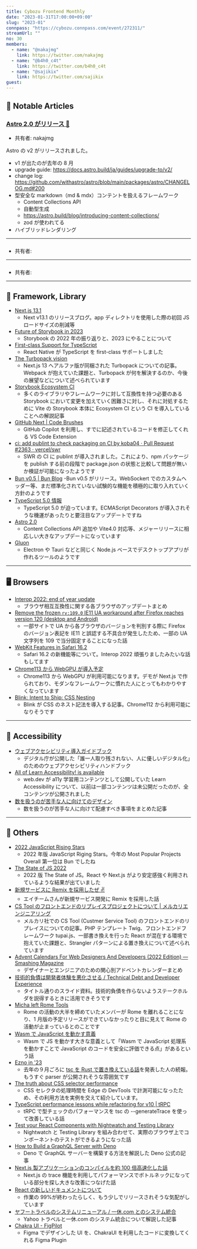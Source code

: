 ```yaml
---
title: Cybozu Frontend Monthly
date: "2023-01-31T17:00:00+09:00"
slug: "2023-01"
connpass: "https://cybozu.connpass.com/event/272311/"
streamUrl: ""
no: 30
members:
  - name: "@nakajmg"
    link: https://twitter.com/nakajmg
  - name: "@b4h0_c4t"
    link: https://twitter.com/b4h0_c4t
  - name: "@sajikix"
    link: https://twitter.com/sajikix
guest:
---
```


## 👀 Notable Articles

### [Astro 2.0 がリリース 🎉](https://astro.build/blog/astro-2/)

- 共有者: nakajmg

Astro の v2 がリリースされました。

- v1 が出たのが去年の 8 月
- upgrade guide: https://docs.astro.build/ja/guides/upgrade-to/v2/
- change log: https://github.com/withastro/astro/blob/main/packages/astro/CHANGELOG.md#200
- 型安全な markdown（md & mdx）コンテントを扱えるフレームワーク
  - Content Collections API
  - 自動型生成
  - https://astro.build/blog/introducing-content-collections/
  - zod が使われてる
- ハイブリッドレンダリング

---

### []()

- 共有者: []()

---

### []()

- 共有者: []()

---

## 📖 Framework, Library

- [Next.js 13.1](https://nextjs.org/blog/next-13-1)
  - Next v13.1 のリリースブログ。app ディレクトリを使用した際の初回 JS ロードサイズの削減等
- [Future of Storybook in 2023](https://storybook.js.org/blog/future-of-storybook-in-2023/)
  - Storybook の 2022 年の振り返りと、2023 にやることについて
- [First-class Support for TypeScript](https://reactnative.dev/blog/2023/01/03/typescript-first)
  - React Native が TypeScript を first-class サポートしました
- [The Turbopack vision](https://vercel.com/blog/the-turbopack-vision)
  - Next.js 13 へアルファ版が同梱された Turbopack についての記事。Webpack が抱えていた課題と、Turbopack が何を解決するのか、今後の展望などについて述べられています
- [Storybook Ecosystem CI](https://storybook.js.org/blog/storybook-ecosystem-ci/)
  - 多くのライブラリやフレームワークに対して互換性を持つ必要のある Storybook において変更を加えていく困難さに対し、それに対処するために Vite の Storybook 本体に Ecosystem CI という CI を導入していることへの解説記事
- [GitHub Next | Code Brushes](https://githubnext.com/projects/code-brushes)
  - GitHub Copilot を利用し、すでに記述されているコードを修正してくれる VS Code Extension
- [ci: add publint to check packaging on CI by koba04 · Pull Request #2363 · vercel/swr](https://github.com/vercel/swr/pull/2363)
  - SWR の CI に publint が導入されました。これにより、npm パッケージを publish する前の段階で package.json の状態と比較して問題が無いか検証が可能になったようです
- [Bun v0.5 | Bun Blog](https://bun.sh/blog/bun-v0.5.0)
  -Bun v0.5 がリリース。WebSockert でのカスタムヘッダー等、まだ標準化されていない試験的な機能を積極的に取り入れていく方針のようです
- [TypeScript 5.0 情報](https://github.com/microsoft/TypeScript/issues/51362)
  - TypeScript 5.0 が迫っています。ECMAScript Decorators が導入されそうな機運があったりと要注目なアップデートですね
- [Astro 2.0](https://astro.build/blog/astro-2/)
  - Content Collections API 追加や Vite4.0 対応等、メジャーリリースに相応しい大きなアップデートになっています
- [Gluon](https://gluonjs.org/)
  - Electron や Tauri などと同じく Node.js ベースでデスクトップアプリが作れるツールのようです

---

## 🖥 Browsers

- [Interop 2022: end of year update](https://web.dev/interop-2022-wrapup/)
  - ブラウザ相互互換性に関する各ブラウザのアップデートまとめ
- [Remove the frozen `rv:109.0` IE11 UA workaround after Firefox reaches version 120 (desktop and Android)](https://bugzilla.mozilla.org/show_bug.cgi?id=1806690)
  - 一部サイトで UA から各ブラウザのバージョンを判別する際に Firefox のバージョン表記を IE11 と誤認する不具合が発生したため、一部の UA 文字列を 109 で当分固定することになった話
- [WebKit Features in Safari 16.2](https://webkit.org/blog/13591/webkit-features-in-safari-16-2/)
  - Safari 16.2 の新機能等について。Interop 2022 頑張りましたみたいな話もしてます
- [Chrome113 から WebGPU が導入予定](https://chromestatus.com/feature/6213121689518080)
  - Chrome113 から WebGPU が利用可能になります。デモが Next.js で作られており、モダンなフレームワークに慣れた人にとってもわかりやすくなっています
- [Blink: Intent to Ship: CSS Nesting](https://groups.google.com/a/chromium.org/d/msgid/blink-dev/Y8ph9gk50U2D92f3%40google.com)
  - Blink が CSS のネスト記法を導入する記事。Chrome112 から利用可能になりそうです

---

## 🎨 Accessibility

- [ウェブアクセシビリティ導入ガイドブック](https://www.digital.go.jp/resources/introduction-to-web-accessibility-guidebook/)
  - デジタル庁が公開した「誰一人取り残されない、人に優しいデジタル化」のためのウェブアクセシビリティハンドブック
- [All of Learn Accessibility! is available](https://web.dev/learn-accessibility-available/)
  - web.dev が a11y 学習用コンテンツとして公開していた Learn Accessibility について、以前は一部コンテンツは未公開だったのが、全コンテンツが公開されました
- [数を扱うのが苦手な人に向けてのデザイン](https://accessible-usable.net/2023/01/entry_230115.html)
  - 数を扱うのが苦手な人に向けて配慮すべき事項をまとめた記事

---

## 🦆 Others

- [2022 JavaScript Rising Stars](https://risingstars.js.org/2022/en)
  - 2022 年版 JavaScript Riging Stars。今年の Most Popular Projects Overall 第一位は Bun でしたね
- [The State of JS 2022](https://2022.stateofjs.com/en-US/)
  - 2022 版 The State of JS。React や Next.js がより安定感強く利用されているような結果が出ていました
- [新規サービスに Remix を採用したぜ ✌️](https://techblog.a-tm.co.jp/entry/2023/01/05/165133)
  - エイチームさんが新規サービス開発に Remix を採用した話
- [CS Tool のフロントエンドのリプレイスプロジェクトについて | メルカリエンジニアリング](https://engineering.mercari.com/blog/entry/20230112-frontend-replacement/)
  - メルカリ社での CS Tool (Custmer Service Tool) のフロントエンドのリプレイスについての記事。PHP テンプレート Twig、フロントエンドフレームワーク tupai.js、一部書き換えを行った React が混在する環境で抱えていた課題と、Strangler パターンによる置き換えについて述べられています
- [Advent Calendars For Web Designers And Developers (2022 Edition) — Smashing Magazine](https://www.smashingmagazine.com/2022/12/tech-advent-calendars-web-developers-web-designers-2022/)
  - デザイナーとエンジニアのための関心別アドベントカレンダーまとめ
- [技術的負債は開発者体験を悪化させる / Technical Debt and Developer Experience](https://speakerdeck.com/mtx2s/technical-debt-and-developer-experience)
  - タイトル通りのスライド資料。技術的負債を作らないようステークホルダを説得するときに活用できそうです
- [Micha left Rome Tools](https://twitter.com/MichaReiser/status/1613474278808162304)
  - Rome の活動の大半を締めていたメンバーが Rome を離れることになり、1 月版の予定リリースができていなかったりと目に見えて Rome の活動が止まっているとのことです
- [Wasm で JavaScript を動かす意義](https://blog.anatoo.jp/2023-01-18)
  - Wasm で JS を動かす大きな意義として「Wasm で JavaScript 処理系を動かすことで JavaScript のコードを安全に評価できる点」があるという話
- [Ezno in '23](https://kaleidawave.github.io/posts/ezno-23/)
  - 去年の９月ごろに [tsc を Rust で置き換えている話](https://kaleidawave.github.io/posts/introducing-ezno/)を発表した人の続報。もうすぐ parser が公開されそうな雰囲気です
- [The truth about CSS selector performance](https://blogs.windows.com/msedgedev/2023/01/17/the-truth-about-css-selector-performance/)
  - CSS セレクタの処理時間を Edge の DevTools で計測可能になったため、その利用方法を実例を交えて紹介しています。
- [TypeScript performance lessons while refactoring for v10 | tRPC](https://bozuman.s.cybozu.com/k/#/space/3709/thread/33648)
  - tRPC で型チェックのパフォーマンスを tsc の --generateTrace を使って改善している話
- [Test your React Components with Nightwatch and Testing Library](https://labs.pineview.io/test-your-react-components-with-nightwatch-and-testing-library/)
  - Nightwatch と Testing Library を組み合わせて、実際のブラウザ上でコンポーネントのテストができるようになった話
- [How to Build a GraphQL Server with Deno](https://deno.com/blog/build-a-graphql-server-with-deno)
  - Deno で GraphQL サーバーを構築する方法を解説した Deno 公式の記事
- [Next.js 製アプリケーションのコンパイルを約 100 倍高速化した話](https://zenn.dev/mkt/articles/543669021d9a1e)
  - Next.js の trace 機能を利用してパフォーマンスでボトルネックになっている部分を探し大きな改善につなげた話
- [React の新しいドキュメントについて](https://twitter.com/dan_abramov/status/1617543301477060608?s=20&t=L6032_4fySxsmuB_1QYyTw)
  - 作業の 99%が終わったらしく、もう少しでリリースされそうな気配がしています
- [ヤフートラベルのシステムリニューアル / 一休.com とのシステム統合](https://techblog.yahoo.co.jp/entry/2023012430401564/)
  - Yahoo トラベルと一休.com のシステム統合について解説した記事
- [Chakra UI - FigPilot](https://figma.chakra-ui.com/)
  - Figma でデザインした UI を、ChakraUI を利用したコードに変換してくれる Figma Plugin
